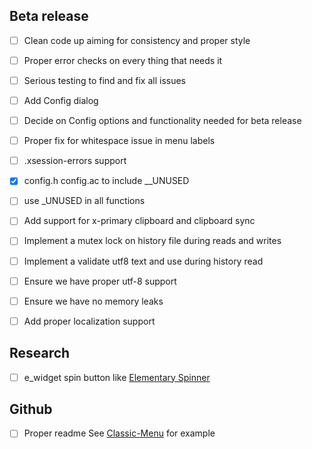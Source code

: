 Beta release
------------

- [ ] Clean code up aiming for consistency and proper style

- [ ] Proper error checks on every thing that needs it

- [ ] Serious testing to find and fix all issues

- [ ] Add Config dialog

- [ ] Decide on Config options and functionality needed for beta release

- [ ] Proper fix for whitespace issue in menu labels

- [ ] .xsession-errors support

- [x] config.h config.ac to include __UNUSED

- [ ] use _UNUSED in all functions

- [ ] Add support for x-primary clipboard and clipboard sync
 
- [ ] Implement a mutex lock on history file during reads and writes

- [ ] Implement a validate utf8 text and use during history read
 
- [ ] Ensure we have proper utf-8 support

- [ ] Ensure we have no memory leaks

- [ ] Add proper localization support 


Research
--------

- [ ] e_widget spin button like [Elementary Spinner](https://docs.enlightenment.org/elementary/1.15.0/group__Spinner.html)

Github
------

- [ ] Proper readme See [Classic-Menu](https://github.com/rbtylee/Classic-Menu) for example
